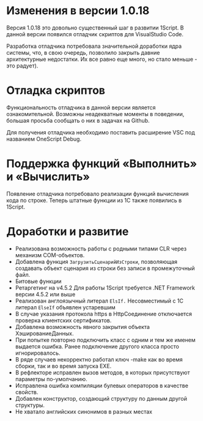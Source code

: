 # Изменения в версии 1.0.18

Версия 1.0.18 это довольно существенный шаг в развитии 1Script. В данной версии появился отладчик скриптов для VisualStudio Code.

Разработка отладчика потребовала значительной доработки ядра системы, что, в свою очередь, позволило закрыть давние архитектурные недостатки. Их все равно еще много, но стало меньше - это радует).

# Отладка скриптов

Функциональность отладчика в данной версии является ознакомительной. Возможны неадекватные моменты в поведении, большая просьба сообщать о них в задачах на Github.

Для получения отладчика необходимо поставить расширение VSC под названием OneScript Debug.

# Поддержка функций «Выполнить» и «Вычислить»

Появление отладчика потребовало реализации функций вычисления кода по строке. Теперь штатные функции из 1С также появились в 1Script.

# Доработки и развитие

* Реализована возможность работы с родными типами CLR через механизм COM-объектов.
* Добавлена функция `ЗагрузитьСценарийИзСтроки`, позволяющая создавать объект сценария из строки без записи в промежуточный файл.
* Битовые функции
* Ретаргетинг на v4.5.2 Для работы 1Script требуется .NET Framework версии 4.5.2 или выше
* Реализован англоязычный литерал ``ElsIf.`` Несовместимый с 1С литерал ``ElseIf`` объявлен устаревшим
* В случае указания протокола https в HttpСоединение отключается проверка клиентских сертификатов.
* Добавлена возможность явного закрытия объекта ХэшированиеДанных.
* При попытке повторно подключить класс с одним и тем же именем выдается ошибка. Ранее подключение другого класса просто игнорировалось.
* В ряде случаев некорректно работал ключ -make как во время сборки, так и во время запуска EXE.
* В рефлекторе исправлен вызов методов, в которых присутствуют параметры по-умолчанию.
* Исправлена ошибка компиляции булевых операторов в качестве свойств.
* Добавлен конструктор, создающий структуру по данным другой структуры.
* Не хватало английских синонимов в разных местах
